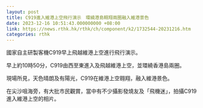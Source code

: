 ```yaml
---
layout: post
title: C919進入維港上空飛行演示　環繞港島翱翔兩圈融入維港景色
date: 2023-12-16 10:51:43.000000000 +08:00
link: https://news.rthk.hk/rthk/ch/component/k2/1732544-20231216.htm
categories: rthk
---
```


國家自主研製客機C919早上飛越維港上空進行飛行演示。

早上約10時50分，C919由西至東進入及飛越維港上空，並環繞香港島兩圈。

現場所見，天色晴朗及有陽光，C919在維港上空翱翔，融入維港景色。

在尖沙咀海旁，有大批市民觀賞，當中有不少攝影發燒友及「飛機迷」，拍攝C919進入維港上空的相片。
